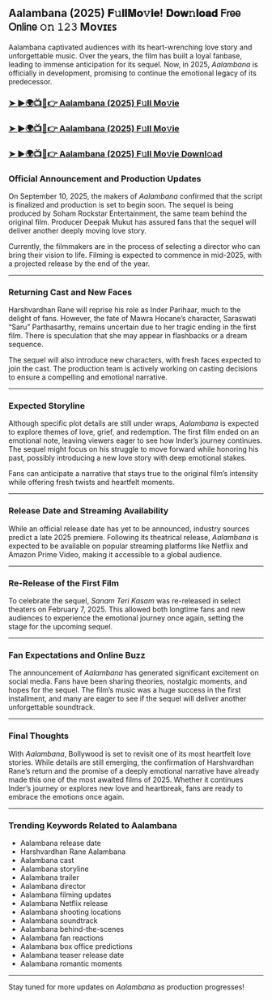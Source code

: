 ##  Aalambana (2025) 𝐅𝚞𝐥𝐥𝐌𝐨𝚟𝐢𝐞! 𝐃𝐨𝐰𝚗𝐥𝐨𝐚𝐝 𝖥𝗋𝖾𝖾 𝖮𝗇𝗅𝗂𝗇𝖾 𝚘𝚗 𝟷𝟸𝟹 Mᴏᴠɪᴇꜱ

 Aalambana captivated audiences with its heart-wrenching love story and unforgettable music. Over the years, the film has built a loyal fanbase, leading to immense anticipation for its sequel. Now, in 2025, *Aalambana* is officially in development, promising to continue the emotional legacy of its predecessor.

### [➤ ►🌍📺📱👉   Aalambana (2025) F𝚞ll Mo𝚟ie](https://t.co/jkvBrCkAaW)

### [➤ ►🌍📺📱👉   Aalambana (2025) F𝚞ll Mo𝚟ie](https://t.co/jkvBrCkAaW)

### [➤ ►🌍📺📱👉   Aalambana (2025) F𝚞ll Mo𝚟ie Downl𝚘ad](https://t.co/jkvBrCkAaW)

### **Official Announcement and Production Updates**

On September 10, 2025, the makers of *Aalambana* confirmed that the script is finalized and production is set to begin soon. The sequel is being produced by Soham Rockstar Entertainment, the same team behind the original film. Producer Deepak Mukut has assured fans that the sequel will deliver another deeply moving love story.

Currently, the filmmakers are in the process of selecting a director who can bring their vision to life. Filming is expected to commence in mid-2025, with a projected release by the end of the year.

---

### **Returning Cast and New Faces**

Harshvardhan Rane will reprise his role as Inder Parihaar, much to the delight of fans. However, the fate of Mawra Hocane’s character, Saraswati “Saru” Parthasarthy, remains uncertain due to her tragic ending in the first film. There is speculation that she may appear in flashbacks or a dream sequence.

The sequel will also introduce new characters, with fresh faces expected to join the cast. The production team is actively working on casting decisions to ensure a compelling and emotional narrative.

---

### **Expected Storyline**

Although specific plot details are still under wraps, *Aalambana* is expected to explore themes of love, grief, and redemption. The first film ended on an emotional note, leaving viewers eager to see how Inder’s journey continues. The sequel might focus on his struggle to move forward while honoring his past, possibly introducing a new love story with deep emotional stakes.

Fans can anticipate a narrative that stays true to the original film’s intensity while offering fresh twists and heartfelt moments.

---

### **Release Date and Streaming Availability**

While an official release date has yet to be announced, industry sources predict a late 2025 premiere. Following its theatrical release, *Aalambana* is expected to be available on popular streaming platforms like Netflix and Amazon Prime Video, making it accessible to a global audience.

---

### **Re-Release of the First Film**

To celebrate the sequel, *Sanam Teri Kasam* was re-released in select theaters on February 7, 2025. This allowed both longtime fans and new audiences to experience the emotional journey once again, setting the stage for the upcoming sequel.

---

### **Fan Expectations and Online Buzz**

The announcement of *Aalambana* has generated significant excitement on social media. Fans have been sharing theories, nostalgic moments, and hopes for the sequel. The film’s music was a huge success in the first installment, and many are eager to see if the sequel will deliver another unforgettable soundtrack.

---

### **Final Thoughts**

With *Aalambana*, Bollywood is set to revisit one of its most heartfelt love stories. While details are still emerging, the confirmation of Harshvardhan Rane’s return and the promise of a deeply emotional narrative have already made this one of the most awaited films of 2025. Whether it continues Inder’s journey or explores new love and heartbreak, fans are ready to embrace the emotions once again.

---

### **Trending Keywords Related to Aalambana**

- Aalambana release date  
- Harshvardhan Rane Aalambana  
- Aalambana cast  
- Aalambana storyline  
- Aalambana trailer  
- Aalambana director  
- Aalambana filming updates  
- Aalambana Netflix release  
- Aalambana shooting locations  
- Aalambana soundtrack  
- Aalambana behind-the-scenes  
- Aalambana fan reactions  
- Aalambana box office predictions  
- Aalambana teaser release date  
- Aalambana romantic moments  

---

Stay tuned for more updates on *Aalambana* as production progresses!
